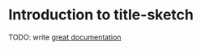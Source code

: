 # Introduction to title-sketch

TODO: write [great documentation](http://jacobian.org/writing/what-to-write/)
